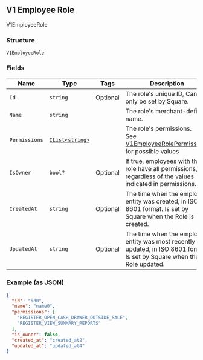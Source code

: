 ## V1 Employee Role

V1EmployeeRole

### Structure

`V1EmployeeRole`

### Fields

| Name | Type | Tags | Description |
|  --- | --- | --- | --- |
| `Id` | `string` | Optional | The role's unique ID, Can only be set by Square. |
| `Name` | `string` |  | The role's merchant-defined name. |
| `Permissions` | [`IList<string>`](/doc/models/v1-employee-role-permissions.md) |  | The role's permissions.<br>See [V1EmployeeRolePermissions](#type-v1employeerolepermissions) for possible values |
| `IsOwner` | `bool?` | Optional | If true, employees with this role have all permissions, regardless of the values indicated in permissions. |
| `CreatedAt` | `string` | Optional | The time when the employee entity was created, in ISO 8601 format. Is set by Square when the Role is created. |
| `UpdatedAt` | `string` | Optional | The time when the employee entity was most recently updated, in ISO 8601 format. Is set by Square when the Role updated. |

### Example (as JSON)

```json
{
  "id": "id0",
  "name": "name0",
  "permissions": [
    "REGISTER_OPEN_CASH_DRAWER_OUTSIDE_SALE",
    "REGISTER_VIEW_SUMMARY_REPORTS"
  ],
  "is_owner": false,
  "created_at": "created_at2",
  "updated_at": "updated_at4"
}
```

